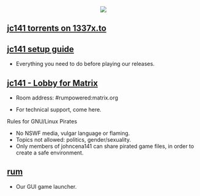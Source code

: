 <div align="center">
  <img src="https://i.postimg.cc/tC3VR1vD/jc141v4.png">
</div>

## [jc141 torrents on 1337x.to](https://1337x.to/user/johncena141/)

## [jc141 setup guide](https://github.com/jc141x/jc141-bash/tree/master/setup)
- Everything you need to do before playing our releases.

## [jc141 - Lobby for Matrix](https://matrix.to/#/#rumpowered:matrix.org)
- Room address: #rumpowered:matrix.org

- For technical support, come here.

Rules for GNU/Linux Pirates

- No NSWF media, vulgar language or flaming.
- Topics not allowed: politics, gender/sexuality.
- Only members of johncena141 can share pirated game files, in order to create a safe environment.

## [rum](https://github.com/jc141x/rum)
- Our GUI game launcher.
